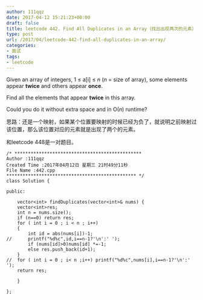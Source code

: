 ```yaml
---
author: 111qqz
date: 2017-04-12 15:21:23+00:00
draft: false
title: leetcode 442. Find All Duplicates in an Array（找出出现两次的元素）
type: post
url: /2017/04/leetcode-442-find-all-duplicates-in-an-array/
categories:
- 面试
tags:
- leetcode
---
```








Given an array of integers, 1 ≤ a[i] ≤ _n_ (_n_ = size of array), some elements appear **twice** and others appear **once**.

Find all the elements that appear **twice** in this array.

Could you do it without extra space and in O(_n_) runtime?





思路：还是一个映射，如果某个位置要映射的时候已经为负了，就说明之前映射过该位置，那么该位置对应的元素就是出现了两个的元素。

和leetcode 448是一对题目。


    
    /* ***********************************************
    Author :111qqz
    Created Time :2017年04月12日 星期三 21时49分11秒
    File Name :442.cpp
    ************************************************ */
    class Solution {
    
    public:
    
        vector<int> findDuplicates(vector<int>& nums) {
        vector<int>res;
        int n = nums.size();
        if (n==0) return res;
        for ( int i = 0 ; i < n ; i++)
        {
            int id = abs(nums[i])-1;
    //      printf("%d%c",id,i==n-1?'\n':' ');
            if (nums[id]>0)nums[id] *=-1;
            else res.push_back(id+1);
        }
    //  for ( int i = 0 ; i< n ;i++) printf("%d%c",nums[i],i==n-1?'\n':' ');
        return res;        
    
        }
    
    };
    




